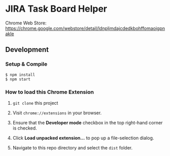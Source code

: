 # JIRA Task Board Helper

Chrome Web Store: https://chrome.google.com/webstore/detail/ldnpljmdajcdedkbohffomaoigpnakle

## Development

### Setup & Compile

```
$ npm install
$ npm start
```

### How to load this Chrome Extension

1. `git clone` this project

2. Visit `chrome://extensions` in your browser.

3. Ensure that the **Developer mode** checkbox in the top right-hand corner is checked.

4. Click **Load unpacked extension…** to pop up a file-selection dialog.

5. Navigate to this repo directory and select the `dist` folder.
